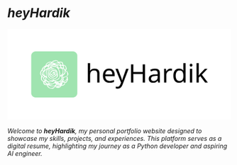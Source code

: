 # _heyHardik_

![banner](src/static/assets/banner.png)

_Welcome to **heyHardik**, my personal portfolio website designed to showcase my skills, projects, and experiences. This platform serves as a digital resume, highlighting my journey as a Python developer and aspiring AI engineer._